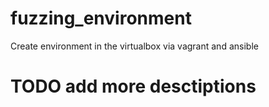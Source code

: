 # fuzzing_environment
Create environment in the virtualbox via vagrant and ansible
# TODO add more desctiptions
